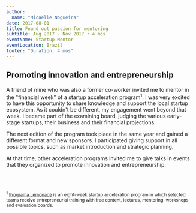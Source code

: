 ```yaml
---
author:
  name: "Micaelle Nogueira"
date: 2017-08-01
title: Found out passion for mentoring
subtitle: Aug 2017 - Nov 2017 • 4 mos
eventName: Startup Mentor
eventLocation: Brazil
footer: "Duration: 4 mos"
---
```


## Promoting innovation and entrepreneurship

A friend of mine who was also a former co-worker invited me to mentor in the "financial week" of a startup acceleration program<sup>1</sup>. I was very excited to have this opportunity to share knowledge and support the local startup ecosystem. As it couldn't be different, my engagement went beyond that week. I became part of the examining board, judging the various early-stage startups, their business and their financial projections.

The next edition of the program took place in the same year and gained a different format and new sponsors. I participated giving support in all possible topics, such as market introduction and strategic planning. 

At that time, other acceleration programs invited me to give talks in events that they organized to promote innovation and entrepreneurship.

<br/>
<br/>

<small><sup>1</sup> [Programa Lemonade](http://programalemonade.com.br/) is an eight-week startup acceleration program in which selected teams receive entrepreneurial training with free content, lectures, mentoring, workshops and evaluation boards.</small>
